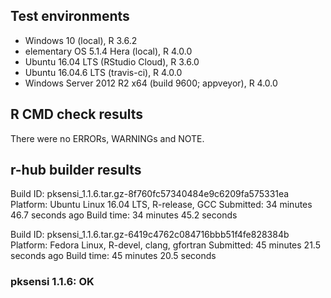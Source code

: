 ## Test environments
* Windows 10 (local), R 3.6.2
* elementary OS 5.1.4 Hera (local), R 4.0.0
* Ubuntu 16.04 LTS (RStudio Cloud), R 3.6.0
* Ubuntu 16.04.6 LTS (travis-ci), R 4.0.0
* Windows Server 2012 R2 x64 (build 9600; appveyor), R 4.0.0

## R CMD check results
There were no ERRORs, WARNINGs and NOTE.

## r-hub builder results

Build ID:	pksensi_1.1.6.tar.gz-8f760fc57340484e9c6209fa575331ea
Platform:	Ubuntu Linux 16.04 LTS, R-release, GCC
Submitted:	34 minutes 46.7 seconds ago
Build time:	34 minutes 45.2 seconds

Build ID:	pksensi_1.1.6.tar.gz-6419c4762c084716bbb51f4fe828384b
Platform:	Fedora Linux, R-devel, clang, gfortran
Submitted:	45 minutes 21.5 seconds ago
Build time:	45 minutes 20.5 seconds

### pksensi 1.1.6: OK

